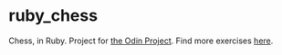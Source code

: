 # ruby_chess

Chess, in Ruby. Project for [the Odin Project](https://www.theodinproject.com/courses/ruby-programming/lessons/oop?ref=lnav).
Find more exercises [here](https://www.theodinproject.com/courses/ruby-programming/lessons/oop?ref=lnav).